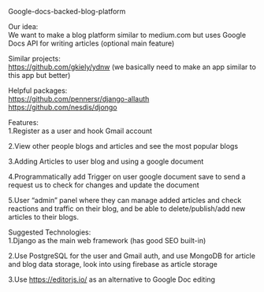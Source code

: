 Google-docs-backed-blog-platform  
  
    
      
Our idea:  
We want to make a blog platform similar to medium.com but uses Google Docs API for writing articles (optional main feature)  
  
Similar projects:  
https://github.com/gkiely/ydnw (we basically need to make an app similar to this app but better)  
  
Helpful packages:  
https://github.com/pennersr/django-allauth  
https://github.com/nesdis/djongo  
  
  
Features:  
 1.Register as a user and hook Gmail account  
   
 2.View other people blogs and articles and see the most popular blogs  
   
 3.Adding Articles to user blog and using a google document  
   
 4.Programmatically add Trigger on user google document save to send a request us to check for changes and update the document 
   
 5.User “admin” panel where they can manage added articles and check reactions and traffic on their blog, and be able to delete/publish/add new articles to their blogs.   
 
   
   
     
       
Suggested Technologies:  
1.Django as the main web framework (has good SEO built-in)  
  
2.Use PostgreSQL for the user and Gmail auth, and use MongoDB for article and blog data storage, look into using firebase as article storage  
  
3.Use https://editorjs.io/ as an alternative to Google Doc editing  
  
